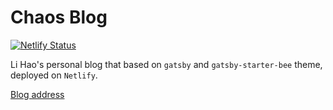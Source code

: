 # Chaos Blog

[![Netlify Status](https://api.netlify.com/api/v1/badges/ea993860-329a-435e-b8ba-070839aaba2a/deploy-status)](https://app.netlify.com/sites/lihao-blog/deploys)

Li Hao's personal blog that based on `gatsby` and `gatsby-starter-bee` theme, deployed on `Netlify`.

[Blog address](https://blog.haoli.life)
